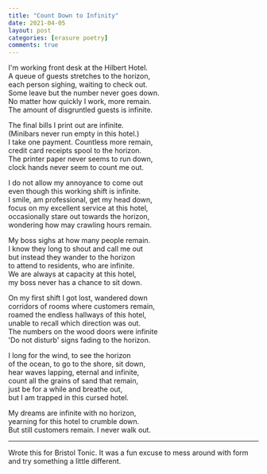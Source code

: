 ```yaml
---
title: "Count Down to Infinity"
date: 2021-04-05
layout: post
categories: [erasure poetry]
comments: true
---
```


I'm working front desk at the Hilbert Hotel.				
A queue of guests stretches to the horizon,	  		
each person sighing, waiting to check out.		 	
Some leave but the number never goes down.		 
No matter how quickly I work, more remain.		 		
The amount of disgruntled guests is infinite.	 			

The final bills I print out are infinite.	  			
(Minibars never run empty in this hotel.)		 	
I take one payment. Countless more remain,	 			
credit card receipts spool to the horizon.	 			
The printer paper never seems to run down,	 		
clock hands never seem to count me out.			 

I do not allow my annoyance to come out			 	
even though this working shift is infinite.	 			
I smile, am professional, get my head down,	  			
focus on my excellent service at this hotel,	  		
occasionally stare out towards the horizon,			 	
wondering how may crawling hours remain.			 

My boss sighs at how many people remain.			 
I know they long to shout and call me out			 	
but instead they wander to the horizon				 
to attend to residents, who are infinite.			 
We are always at capacity at this hotel,	 
my boss never has a chance to sit down.		 	

On my first shift I got lost, wandered down	  			
corridors of rooms where customers remain,		 		
roamed the endless hallways of this hotel,		 		
unable to recall which direction was out.			 
The numbers on the wood doors were infinite		 		
'Do not disturb' signs fading to the horizon.	 			

I long for the wind, to see the horizon				 
of the ocean, to go to the shore, sit down,		 		
hear waves lapping, eternal and infinite,			 
count all the grains of sand that remain,			 
just be for a while and breathe out,				 
but I am trapped in this cursed hotel.			 	

My dreams are infinite with no horizon,			 	
yearning for this hotel to crumble down.		 		
But still customers remain. I never walk out.

---

Wrote this for Bristol Tonic. It was a fun excuse to mess around with form and try something a little different.
